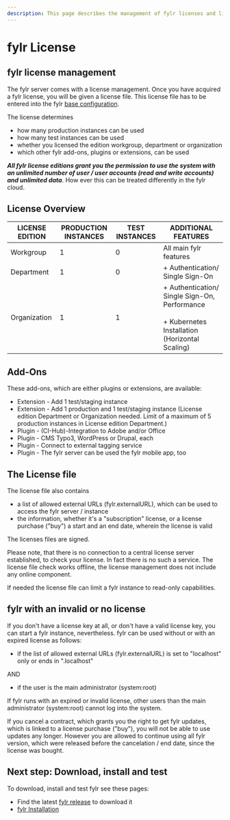 ```yaml
---
description: This page describes the management of fylr licenses and license files.
---
```


# fylr License

## fylr license management

The fylr server comes with a license management. Once you have acquired a fylr license, you will be given a license file. This license file has to be entered into the fylr [base configuration](for-administrators/readme/).

The license determines

* how many production instances can be used
* how many test instances can be used
* whether you licensed the edition workgroup, department or organization
* which other fylr add-ons, plugins or extensions, can be used

_**All fylr license editions grant you the permission to use the system with an unlimited number of user / user accounts (read and write accounts) and unlimited data**_. How ever this can be treated differently in the fylr cloud.

## License Overview

<table><thead><tr><th>LICENSE EDITION</th><th data-type="number">PRODUCTION INSTANCES</th><th data-type="number">TEST INSTANCES</th><th>ADDITIONAL FEATURES</th></tr></thead><tbody><tr><td>Workgroup</td><td>1</td><td>0</td><td>All main fylr features</td></tr><tr><td>Department</td><td>1</td><td>0</td><td> + Authentication/ Single Sign-On</td></tr><tr><td>Organization</td><td>1</td><td>1</td><td> + Authentication/ Single Sign-On, Performance <br><br> + Kubernetes Installation (Horizontal Scaling)</td></tr></tbody></table>

## Add-Ons

These add-ons, which are either plugins or extensions, are available:

* Extension - Add 1 test/staging instance
* Extension - Add 1 production and 1 test/staging instance (License edition Department or Organization needed. Limit of a maximum of 5 production instances in License edition Department.)
* Plugin - (CI-Hub)-Integration to Adobe and/or Office
* Plugin - CMS Typo3, WordPress or Drupal, each
* Plugin - Connect to external tagging service
* Plugin - The fylr server can be used the fylr mobile app, too

## The License file

The license file also contains

* a list of allowed external URLs (fylr.externalURL), which can be used to access the fylr server / instance
* the information, whether it's a "subscription" license, or a license purchase ("buy") a start and an end date, wherein the license is valid

The licenses files are signed.

Please note, that there is no connection to a central license server established, to check your license. In fact there is no such a service. The license file check works offline, the license management does not include any online component.

If needed the license file can limit a fylr instance to read-only capabilities.

## fylr with an invalid or no license

If you don't have a license key at all, or don't have a valid license key, you can start a fylr instance, nevertheless. fylr can be used without or with an expired license as follows:

* if the list of allowed external URLs (fylr.externalURL) is set to "localhost" only or ends in ".localhost"

AND

* if the user is the main administrator (system:root)

If fylr runs with an expired or invalid license, other users than the main administrator (system:root) cannot log into the system.

If you cancel a contract, which grants you the right to get fylr updates, which is linked to a license purchase ("buy"), you will not be able to use updates any longer. However you are allowed to continue using all fylr version, which were released before the cancelation / end date, since the license was bought.

## Next step: Download, install and test

To download, install and test fylr see these pages:

* Find the latest [fylr release](releases/) to download it
* [fylr Installation](for-system-administrators/installation/)
